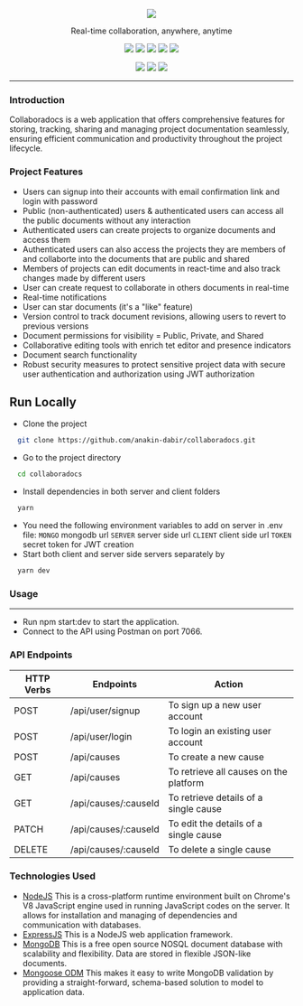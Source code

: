 <p align="center">
  <img src="https://anakin-dabir.github.io/public/collabs.png" />
</p>
<p align="center">Real-time collaboration, anywhere, anytime</p>
<p align="center">
<img src="https://img.shields.io/badge/react-v18.2-teal" />
<img src="https://img.shields.io/badge/redux-v5.0.1-purple" />
<img src="https://img.shields.io/badge/express-v4.18.2-blue" />
<img src="https://img.shields.io/badge/mongoose-v8.1.2-darkgreen" />
<img src="https://img.shields.io/badge/socket.io-v4.7.4-white" />
</p>
<p align="center">
<img src="https://img.shields.io/badge/@mui/material-v5.15.7-darkblue" />
<img src="https://img.shields.io/badge/@tiptap/react-v2.2.4-orange" />
<img src="https://img.shields.io/badge/tailwindcss-v3.4.1-cadetblue" />

</p>

<hr />

### Introduction

Collaboradocs is a web application that offers comprehensive features for storing, tracking, sharing and managing project documentation seamlessly, ensuring efficient communication and productivity throughout the project lifecycle.

### Project Features

- Users can signup into their accounts with email confirmation link and login with password
- Public (non-authenticated) users & authenticated users can access all the public documents without any interaction
- Authenticated users can create projects to organize documents and access them
- Authenticated users can also access the projects they are members of and collaborte into the documents that are public and shared
- Members of projects can edit documents in react-time and also track changes made by different users
- User can create request to collaborate in others documents in real-time
- Real-time notifications
- User can star documents (it's a "like" feature)
- Version control to track document revisions, allowing users to revert to previous versions
- Document permissions for visibility = Public, Private, and Shared
- Collaborative editing tools with enrich tet editor and presence indicators
- Document search functionality
- Robust security measures to protect sensitive project data with secure user authentication and authorization using JWT authorization

## Run Locally

- Clone the project

```bash
  git clone https://github.com/anakin-dabir/collaboradocs.git
```

- Go to the project directory

```bash
  cd collaboradocs
```

- Install dependencies in both server and client folders

```bash
  yarn
```

- You need the following environment variables to add on server in .env file:
  `MONGO` mongodb url
  `SERVER` server side url
  `CLIENT` client side url
  `TOKEN` secret token for JWT creation
- Start both client and server side servers separately by

```bash
  yarn dev
```

### Usage

---

- Run npm start:dev to start the application.
- Connect to the API using Postman on port 7066.

### API Endpoints

| HTTP Verbs | Endpoints            | Action                                 |
| ---------- | -------------------- | -------------------------------------- |
| POST       | /api/user/signup     | To sign up a new user account          |
| POST       | /api/user/login      | To login an existing user account      |
| POST       | /api/causes          | To create a new cause                  |
| GET        | /api/causes          | To retrieve all causes on the platform |
| GET        | /api/causes/:causeId | To retrieve details of a single cause  |
| PATCH      | /api/causes/:causeId | To edit the details of a single cause  |
| DELETE     | /api/causes/:causeId | To delete a single cause               |

### Technologies Used

- [NodeJS](https://nodejs.org/) This is a cross-platform runtime environment built on Chrome's V8 JavaScript engine used in running JavaScript codes on the server. It allows for installation and managing of dependencies and communication with databases.
- [ExpressJS](https://www.expresjs.org/) This is a NodeJS web application framework.
- [MongoDB](https://www.mongodb.com/) This is a free open source NOSQL document database with scalability and flexibility. Data are stored in flexible JSON-like documents.
- [Mongoose ODM](https://mongoosejs.com/) This makes it easy to write MongoDB validation by providing a straight-forward, schema-based solution to model to application data.
